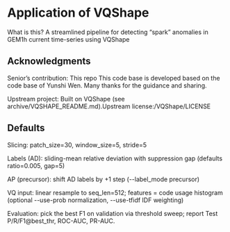 #  Application of VQShape
What is this?
A streamlined pipeline for detecting “spark” anomalies in GEM1h current time-series using VQShape

## Acknowledgments

Senior’s contribution: This repo This code base is developed based on the code base of Yunshi Wen. Many thanks for the guidance and sharing.

Upstream project: Built on VQShape (see archive/VQSHAPE_README.md).Upstream license:/VQShape/LICENSE


## Defaults

Slicing: patch_size=30, window_size=5, stride=5

Labels (AD): sliding-mean relative deviation with suppression gap
(defaults ratio=0.005, gap=5)

AP (precursor): shift AD labels by +1 step (--label_mode precursor)

VQ input: linear resample to seq_len=512; features = code usage histogram
(optional --use-prob normalization, --use-tfidf IDF weighting)

Evaluation: pick the best F1 on validation via threshold sweep; report Test
P/R/F1@best_thr, ROC-AUC, PR-AUC.



